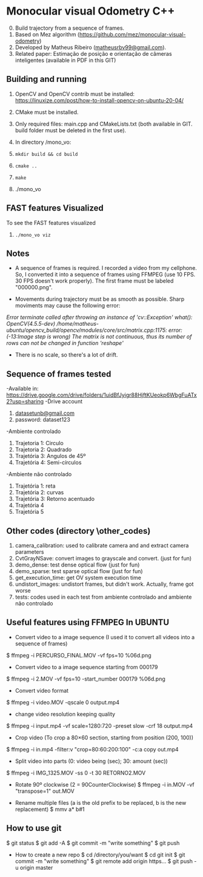 
# Monocular visual Odometry C++

0. Build trajectory from a sequence of frames. 
1. Based on Mez algorithm (https://github.com/mez/monocular-visual-odometry)
2. Developed by Matheus Ribeiro (matheusrbv99@gmail.com). 
3. Related paper: Estimação de posição e orientação de câmeras inteligentes (available in PDF in this GIT)

## Building and running
1. OpenCV and OpenCV contrib must be installed: https://linuxize.com/post/how-to-install-opencv-on-ubuntu-20-04/
2. CMake must be installed. 

1. Only required files: main.cpp and CMakeLists.txt (both available in GIT. build folder must be deleted in the first use). 
2. In directory /mono_vo:
3. `mkdir build && cd build`
4. `cmake ..`
5. `make`
6. ./mono_vo

## FAST features Visualized

To see the FAST features visualized
1. `./mono_vo viz`

## Notes
- A sequence of frames is required. I recorded a video from my cellphone. So, I converted it into a sequence of frames using FFMPEG (use 10 FPS. 30 FPS doesn't work properly). The first frame must be labeled "000000.png".

- Movements during trajectory must be as smooth as possible. Sharp moviments may cause the following error:

*Error terminate called after throwing an instance of 'cv::Exception' what():  OpenCV(4.5.5-dev) /home/matheus-ubuntu/opencv_build/opencv/modules/core/src/matrix.cpp:1175: error: (-13:Image step is wrong) The matrix is not continuous, thus its number of rows can not be changed in function 'reshape'*    

- There is no scale, so there's a lot of drift.  

## Sequence of frames tested
-Available in: https://drive.google.com/drive/folders/1uidBfJyigr88HjftKUeokp6WbgFuATx2?usp=sharing
-Drive account
1. datasetunb@gmail.com
2. password: dataset123

-Ambiente controlado
1. Trajetoria 1: Circulo
2. Trajetoria 2: Quadrado
3. Trajetória 3: Angulos de 45º
4. Trajetória 4: Semi-círculos

-Ambiente não controlado
1. Trajetória 1: reta
2. Trajetória 2: curvas
3. Trajetória 3: Retorno acentuado
4. Trajetória 4
5. Trajetória 5

## Other codes (directory \other_codes)
1. camera_calibration: used to calibrate camera and and extract camera parameters
2. CvtGrayNSave: convert images to grayscale and convert. (just for fun)
3. demo_dense: test dense optical flow (just for fun)
4. demo_sparse: test sparse optical flow (just for fun)
5. get_execution_time: get OV system execution time
6. undistort_images: undistort frames, but didn't work. Actually, frame got worse
7. tests: codes used in each test from ambiente controlado and ambiente não controlado

## Useful features using FFMPEG In UBUNTU

- Convert video to a image sequence (I used it to convert all videos into a sequence of frames)

$ ffmpeg -i PERCURSO_FINAL.MOV -vf fps=10 %06d.png

- Convert video to a image sequence starting from 000179

$ ffmpeg -i 2.MOV -vf fps=10 -start_number 000179 %06d.png

- Convert video format

$ ffmpeg -i video.MOV -qscale 0 output.mp4

- change video resolution keeping quality

$ ffmpeg -i input.mp4 -vf scale=1280:720 -preset slow -crf 18 output.mp4

- Crop video (To crop a 80×60 section, starting from position (200, 100))

$ ffmpeg -i in.mp4 -filter:v "crop=80:60:200:100" -c:a copy out.mp4

- Split video into parts (0: video being (sec); 30: amount (sec))

$ ffmpeg -i IMG_1325.MOV  -ss 0 -t 30 RETORNO2.MOV

- Rotate 90º clockwise (2 = 90CounterClockwise)
$ ffmpeg -i in.MOV -vf "transpose=1" out.MOV

- Rename multiple files (a is the old prefix to be replaced, b is the new replacement)
$ mmv a\* b\#1

## How to use git

$ git status
$ git add -A
$ git commit -m "write something"
$ git push

- How to create a new repo
$ cd /directory/you/want
$ cd git init
$ git commit -m "write something"
$ git remote add origin https... 
$ git push -u origin master